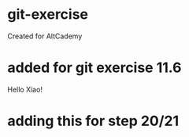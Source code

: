 # git-exercise
Created for AltCademy

# added for git exercise 11.6
Hello Xiao!

# adding this for step 20/21